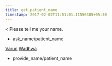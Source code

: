```yaml
---
title: get_patient_name
timestamp: 2017-02-02T11:51:01.11556305+05:30
---
```


< Please tell me your name.
* ask_name/patient_name

[Varun](patient_name#first_name) [Wadhwa](patient_name#last_name)
* provide_name/patient_name
